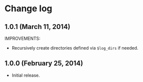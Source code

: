 # Change log

## 1.0.1 (March 11, 2014)

IMPROVEMENTS:

* Recursively create directories defined via `$log_dirs` if needed.


## 1.0.0 (February 25, 2014)

* Initial release.

